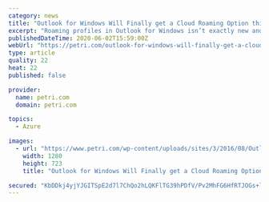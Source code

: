 ```yaml
---
category: news
title: "Outlook for Windows Will Finally get a Cloud Roaming Option this Month"
excerpt: "Roaming profiles in Outlook for Windows isn’t exactly new and the functionality has been around for some time. But up until now, it was not offered through the Microsoft 365 cloud; that’s about to change."
publishedDateTime: 2020-06-02T15:59:00Z
webUrl: "https://petri.com/outlook-for-windows-will-finally-get-a-cloud-roaming-option-this-month"
type: article
quality: 22
heat: 22
published: false

provider:
  name: petri.com
  domain: petri.com

topics:
  - Azure

images:
  - url: "https://www.petri.com/wp-content/uploads/sites/3/2016/08/Outlook-app-iOS-hero.jpg"
    width: 1280
    height: 723
    title: "Outlook for Windows Will Finally get a Cloud Roaming Option this Month"

secured: "KbDDkj4yjYJGITSpE2d7l7ChQo2hLQKFlTG39hPDfV/Pv2MhFG6HfRTJOGs+lAdD7QlkmKLk13TAo0PPQ4lCJhatvd5fN9cZv3COF1fg88BfuDgEx+YxXpeY4Xc182mXZo/8Wi9l8fWE0up4rxfZlis/u/0qwIXGQA5EipiPudwfQqjx9/wYKQbHzA3tXIDfMtEJubOSCN4fUO2ebGoC1eOGuw3twYoRfghbv+nS+ZEHS3KyIW2qgHfL9dGLbJnKaQckxQJA7mFrTwJwOZGTUXU5yFsAsu/dUGFWLztEjOKKqrI1g0502cuH7B/vHZn3dAukG/gDPsc3BEb0mdPFBojqQI6yIiOcOPke3NDcFsgmXvXq9wtC/gkKr5GUYK459okpr4YhLGLdUasRuIYM5ZsmWcb//2U+/hu6sDQm/o8y284gk9pcrATcunlFmbRb4NLoU/5zzu4D/7HxKjHMQSp8Oi/6j6ybioNIHGqjcVo=;/mjwhEIvKAzd0KJ0wLOW8Q=="
---
```


